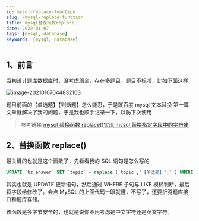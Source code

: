```yaml
---
id: mysql-replace-function
slug: /mysql-replace-function
title: mysql替换函数replace
date: 2022-01-07
tags: [mysql, database]
keywords: [mysql, database]
---
```


## 1、前言

当初设计题库数据库时，没考虑周全，存在多题目，题目不标准，比如下面这样

![image-20210107044832103](https://img.kuizuo.cn/image-20210107044832103.png)

题目前面的【单选题】【判断题】怎么能忍，于是就百度 mysql 文本替换 第一篇文章就解决了我的问题，于是我也顺手记录一下，以防下次使用

> 参考链接 [mysql 替换函数 replace()实现 mysql 替换指定字段中的字符串](https://blog.csdn.net/qq_36663951/article/details/78791138)

## 2、替换函数 replace()

最关键的也就是这个函数了，先看看我的 SQL 语句是怎么写的

```sql
UPDATE `kz_answer` SET `topic` = replace (`topic`,'【单选题】','') WHERE `topic` LIKE '%【单选题】%'
```

其实也就是 UPDATE 更新语句，然后通过 WHERE 子句与 LIKE 模糊判断，最后将字段给修改了。会点 MySQL 的上面代码一眼就懂，不写了，还要折腾题库接口和题库存储。

该函数是多字节安全的，也就是说你不用考虑是中文字符还是英文字符。
